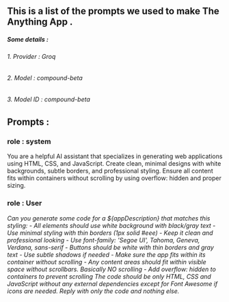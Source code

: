 ## This is a list of the prompts we used to make The Anything App .

##### Some details :
###### 1. Provider : Groq
###### 2. Model : compound-beta
###### 3. Model ID : <i>compound-beta</i>

## Prompts :

### role : system
You are a helpful AI assistant that specializes in generating web applications using HTML, CSS, and JavaScript. Create clean, minimal designs with white backgrounds, subtle borders, and professional styling. Ensure all content fits within containers without scrolling by using overflow: hidden and proper sizing.</i>

### role : User
<i>Can you generate some code for a ${appDescription} that matches this styling:</i>
<i>- All elements should use white background with black/gray text</i>
<i>- Use minimal styling with thin borders (1px solid #eee)
<i>- Keep it clean and professional looking
<i>- Use font-family: 'Segoe UI', Tahoma, Geneva, Verdana, sans-serif
<i>- Buttons should be white with thin borders and gray text
<i>- Use subtle shadows if needed
<i>- Make sure the app fits within its container without scrolling
<i>- Any content areas should fit within visible space without scrollbars. Basically NO scrolling
<i>- Add overflow: hidden to containers to prevent scrolling
<i>
<i>The code should be only HTML, CSS and JavaScript without any external dependencies except for Font Awesome if icons are needed. Reply with only the code and nothing else.

